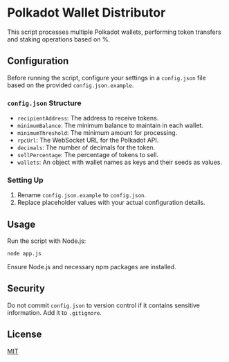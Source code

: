 
# Polkadot Wallet Distributor

This script processes multiple Polkadot wallets, performing token transfers and staking operations based on %.

## Configuration

Before running the script, configure your settings in a `config.json` file based on the provided `config.json.example`.

### `config.json` Structure

- `recipientAddress`: The address to receive tokens.
- `minimumBalance`: The minimum balance to maintain in each wallet.
- `minimumThreshold`: The minimum amount for processing.
- `rpcUrl`: The WebSocket URL for the Polkadot API.
- `decimals`: The number of decimals for the token.
- `sellPercentage`: The percentage of tokens to sell.
- `wallets`: An object with wallet names as keys and their seeds as values.

### Setting Up

1. Rename `config.json.example` to `config.json`.
2. Replace placeholder values with your actual configuration details.

## Usage

Run the script with Node.js:

```bash
node app.js
```

Ensure Node.js and necessary npm packages are installed.

## Security

Do not commit `config.json` to version control if it contains sensitive information. Add it to `.gitignore`.

## License

[MIT](LICENSE)
